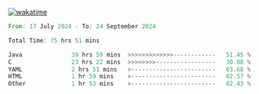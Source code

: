 [![wakatime](https://wakatime.com/badge/user/5970ac98-85fb-4bfd-a7d8-142e7d5bd274.svg)](https://wakatime.com/@5970ac98-85fb-4bfd-a7d8-142e7d5bd274)

<!--START_SECTION:waka-->

```rust
From: 17 July 2024 - To: 24 September 2024

Total Time: 75 hrs 51 mins

Java              39 hrs 59 mins  >>>>>>>>>>>>>------------   51.45 %
C                 23 hrs 22 mins  >>>>>>>>-----------------   30.08 %
YAML              2 hrs 51 mins   >------------------------   03.68 %
HTML              1 hr 59 mins    >------------------------   02.57 %
Other             1 hr 53 mins    >------------------------   02.43 %
```

<!--END_SECTION:waka-->
